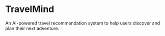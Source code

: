 # TravelMind
An AI-powered travel recommendation system to help users discover and plan their next adventure.
